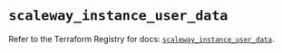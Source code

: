 # `scaleway_instance_user_data`

Refer to the Terraform Registry for docs: [`scaleway_instance_user_data`](https://registry.terraform.io/providers/scaleway/scaleway/2.49.0/docs/resources/instance_user_data).

